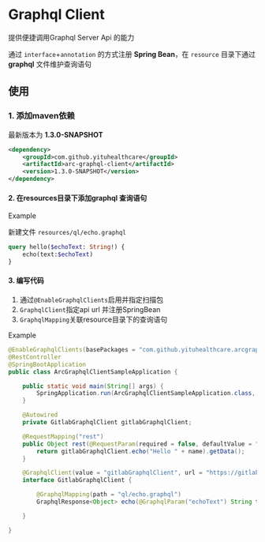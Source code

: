 # Graphql Client

提供便捷调用Graphql Server Api 的能力

通过 `interface`+`annotation` 的方式注册 **Spring Bean**，在 `resource` 目录下通过 **graphql** 文件维护查询语句

## 使用

### 1. 添加maven依赖

最新版本为 **1.3.0-SNAPSHOT**

```xml
<dependency>
    <groupId>com.github.yituhealthcare</groupId>
    <artifactId>arc-graphql-client</artifactId>
    <version>1.3.0-SNAPSHOT</version>
</dependency>
```
#### 2. 在resources目录下添加graphql 查询语句 

Example

新建文件 `resources/ql/echo.graphql`

```graphql
query hello($echoText: String!) {
    echo(text:$echoText)
}
```

#### 3. 编写代码 

1. 通过`@EnableGraphqlClients`启用并指定扫描包
2. `GraphqlClient`指定api url 并注册SpringBean
3. `GraphqlMapping`关联resource目录下的查询语句

Example

```java
@EnableGraphqlClients(basePackages = "com.github.yituhealthcare.arcgraphqlclientsample")
@RestController
@SpringBootApplication
public class ArcGraphqlClientSampleApplication {

    public static void main(String[] args) {
        SpringApplication.run(ArcGraphqlClientSampleApplication.class, args);
    }

    @Autowired
    private GitlabGraphqlClient gitlabGraphqlClient;

    @RequestMapping("rest")
    public Object rest(@RequestParam(required = false, defaultValue = "Arc") String name) {
        return gitlabGraphqlClient.echo("Hello " + name).getData();
    }

    @GraphqlClient(value = "gitlabGraphqlClient", url = "https://gitlab.com/api/graphql")
    interface GitlabGraphqlClient {

        @GraphqlMapping(path = "ql/echo.graphql")
        GraphqlResponse<Object> echo(@GraphqlParam("echoText") String text);

    }

}
```